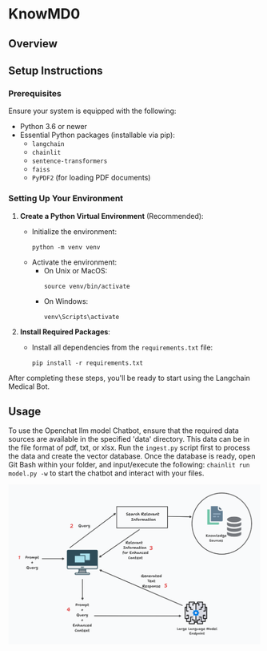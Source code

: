 # KnowMD0

## Overview

## Setup Instructions

### Prerequisites
Ensure your system is equipped with the following:
- Python 3.6 or newer
- Essential Python packages (installable via pip):
  - `langchain`
  - `chainlit`
  - `sentence-transformers`
  - `faiss`
  - `PyPDF2` (for loading PDF documents)

### Setting Up Your Environment
1. **Create a Python Virtual Environment** (Recommended):
   - Initialize the environment: 
     ```
     python -m venv venv
     ```
   - Activate the environment:
     - On Unix or MacOS: 
       ```
       source venv/bin/activate
       ```
     - On Windows: 
       ```
       venv\Scripts\activate
       ```

2. **Install Required Packages**:
   - Install all dependencies from the `requirements.txt` file:
     ```
     pip install -r requirements.txt
     ```

After completing these steps, you'll be ready to start using the Langchain Medical Bot.

## Usage
To use the Openchat llm model Chatbot, ensure that the required data sources are available in the specified 'data' directory. This data can be in the file format of pdf, txt, or xlsx. Run the `ingest.py` script first to process the data and create the vector database. Once the database is ready, open Git Bash within your folder, and input/execute the following: `chainlit run model.py -w` to start the chatbot and interact with your files.

![CPUMedicalChatbot Interface](https://github.com/VidhyaVarshanyJS/KnowMD0/blob/master/others/Architecture.png)

